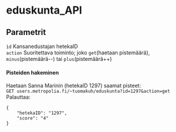 # eduskunta_API

## Parametrit  
`ìd` Kansanedustajan hetekaID  
`action` Suoritettava toiminto; joko `get`(haetaan pistemäärä), `minus`(pistemäärä--) tai `plus`(pistemäärä++)


#### Pisteiden hakeminen
Haetaan Sanna Marinin (hetekaID 1297) saamat pisteet:  
`GET users.metropolia.fi/~tuomakuh/eduskunta?id=1297&action=get`  
Palauttaa:  
```
{
    "hetekaID": "1297",
    "score": "4"
}
```
